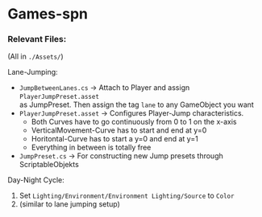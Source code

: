 # Games-spn

### Relevant Files:
(All in ```./Assets/```)

Lane-Jumping:  
* ```JumpBetweenLanes.cs``` -> Attach to Player and assign ```PlayerJumpPreset.asset```  
as JumpPreset. Then assign the tag ```lane``` to any GameObject you want
* ```PlayerJumpPreset.asset``` -> Configures Player-Jump characteristics.
  * Both Curves have to go continuously  from 0 to 1 on the x-axis
  * VerticalMovement-Curve has to start and end at y=0
  * Horitontal-Curve has to start a y=0 and end at y=1
  * Everything in between is totally free
* ```JumpPreset.cs``` -> For constructing new Jump presets through ScriptableObjekts

Day-Night Cycle:
1. Set ```Lighting/Environment/Environment Lighting/Source``` to ```Color```
2. (similar to lane jumping setup)
